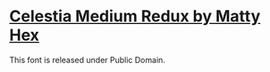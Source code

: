 # [Celestia Medium Redux by Matty Hex](http://www.mattyhex.net/CMR)

This font is released under Public Domain.